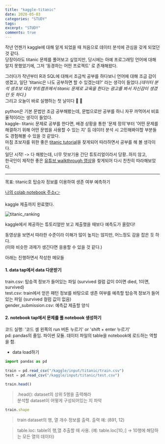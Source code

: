 ```yaml
---
title: "kaggle-titanic"
date: 2020-05-03
categories: "STUDY"
tags: 
excerpt: "STUDY"
comments: true
---
```


작년 언젠가 kaggle에 대해 알게 되었을 때 처음으로 데이터 분석에 관심을 갖게 되었던 것 같다.  
당장이라도 titanic 문제를 풀어보고 싶었지만, 당시에는 아예 프로그래밍 언어에 대해 알지 못했었기에, 그저 '동경하는 어떤 프로젝트' 로 존재해왔다.  
  
그러다가 작년부터 R과 SQL에 대해서 조금씩 공부를 하다보니 언어에 대해 조금 감이 생겼고, 일단 'titanic은 나도 공부하면 할 수 있겠는데?' 라는 생각이 들었다._(데이터 분석 생초보 대상 부트캠프에서 titanic 문제로 교육을 한다는 광고를 봐서 자신감이 생겼던 듯 하다.)_    
그리고 오늘이 바로 실행하는 첫 날이다 :clap: :clap:

python은 기본 문법만 조금 공부해봤는데, 문법으로만 공부를 하니 자꾸 까먹어서 비효율적이라는 생각이 들었다.  
kaggle- titanic 문제로 공부를 한다면, 배경 상황을 통한 '문제 정의'부터 '어떤 문제를 해결하기 위해 어떤 문법을 사용할 수 있는 지' 등 데이터 분석 시 고민해봐야할 부분들도 경험해볼 수 있을 것 같았다.  
마침 초보자를 위한 좋은 [titanic tutorial](https://www.kaggle.com/alexisbcook/titanic-tutorial)을 찾게되어 따라하면서 공부를 해 볼 생각이다.    
일단 시작! -> 다 해봤는데, 너무 맛보기용 간단 튜토리얼이라서 당황..하지 않고,  
한국인이 제작한 좋은 [유튜브 walkthrough 영상](https://www.youtube.com/watch?v=aqp_9HV58Ls)을 찾게되어 다시 찬찬히 따라해보았다.  

--------------------------------------------------------------------------------------------------------------------  

목표: titanic호 탑승자 정보를 이용하여 생존 여부 예측하기  
 
[나의 colab notebook 주소:point_right:](https://colab.research.google.com/drive/1_c-7itnvISFRh_K8Qr-5dFyyr-1qRlXa)
 
kaggle 제출까지 완료했다.  

![titanic_ranking](https://user-images.githubusercontent.com/50826051/81499424-93624800-9306-11ea-858b-7d4a1d08b182.JPG)  

kaggle에서 제공하는 튜토리얼만 보고 제출했을 때보다 예측도가 올랐다!

동영상을 보면서 따라한 수준이라 이해가 많이 높지는 않지만, 어느정도 감을 잡은 듯 하다.    
(이와 비슷한 과제가 생긴다면 응용할 수 있을 것 같다.)


아래는 진행하면서 작성한 메모들  
#### 1. data tap에서 data 다운받기  

train.csv: 탑승객 정보가 들어있는 파일 (survived 컬럼 값이 0이면 died, 1이면, survived)  
test.csv: train에서 얻은 패턴 정보를 바탕으로 생존 여부를 예측할 탑승객 정보가 들어있는 파일 (survived 컬럼 값이 없음)  
gender_submission.csv: 예측값 제출할 양식  
  

#### 2. notebook tap에서 문제를 풀 notebook 생성하기  
  
코드 실행: '코드 셀 왼쪽의 run 버튼 누르기' or 'shift + enter 누르기'  
pd: pandas의 줄임. 파이썬 모듈. 데이터 파일의 table을 notebook에 로드하는 역할을 함.  
  

* data load하기  
```javascript
import pandas as pd
  
train = pd.read_csv("/kaggle/input/titanic/train.csv")
test = pd.read_csv("/kaggle/input/titanic/test.csv")
```
  
```javascript
train.head()
```
>.head(): dataset의 상위 5행을 출력해라  
>분석할 dataset이 어떻게 구성되어있는 지 파악  

```javascript
train.shape
```
>train dataset의 행, 열 개수 정보를 출력. 출력 예: (891, 12)  


>table.loc: table의 행,열 추출할 때 사용. (예: table.loc[10,:] -> 10행에 해당하는 모든 열의 데이터)    


